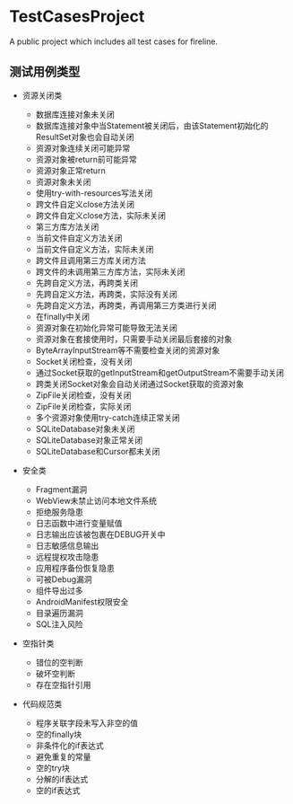# TestCasesProject
A public project which includes all test cases for fireline.

## 测试用例类型

* 资源关闭类
  - 数据库连接对象未关闭
  - 数据库连接对象中当Statement被关闭后，由该Statement初始化的ResultSet对象也会自动关闭
  - 资源对象连续关闭可能异常
  - 资源对象被return前可能异常
  - 资源对象正常return
  - 资源对象未关闭
  - 使用try-with-resources写法关闭
  - 跨文件自定义close方法关闭
  - 跨文件自定义close方法，实际未关闭
  - 第三方库方法关闭
  - 当前文件自定义方法关闭
  - 当前文件自定义方法，实际未关闭
  - 跨文件且调用第三方库关闭方法
  - 跨文件的未调用第三方库方法，实际未关闭
  - 先跨自定义方法，再跨类关闭
  - 先跨自定义方法，再跨类，实际没有关闭
  - 先跨自定义方法，再跨类，再调用第三方类进行关闭
  - 在finally中关闭
  - 资源对象在初始化异常可能导致无法关闭
  - 资源对象在套接使用时，只需要手动关闭最后套接的对象
  - ByteArrayInputStream等不需要检查关闭的资源对象
  - Socket关闭检查，没有关闭
  - 通过Socket获取的getInputStream和getOutputStream不需要手动关闭
  - 跨类关闭Socket对象会自动关闭通过Socket获取的资源对象
  - ZipFile关闭检查，没有关闭
  - ZipFile关闭检查，实际关闭
  - 多个资源对象使用try-catch连续正常关闭
  - SQLiteDatabase对象未关闭
  - SQLiteDatabase对象正常关闭
  - SQLiteDatabase和Cursor都未关闭

* 安全类
  - Fragment漏洞
  - WebView未禁止访问本地文件系统
  - 拒绝服务隐患
  - 日志函数中进行变量赋值
  - 日志输出应该被包裹在DEBUG开关中
  - 日志敏感信息输出
  - 远程提权攻击隐患
  - 应用程序备份恢复隐患
  - 可被Debug漏洞
  - 组件导出过多
  - AndroidManifest权限安全
  - 目录遍历漏洞
  - SQL注入风险

* 空指针类
  - 错位的空判断
  - 破坏空判断
  - 存在空指针引用

* 代码规范类
  - 程序关联字段未写入非空的值
  - 空的finally块
  - 非条件化的if表达式
  - 避免重复的常量
  - 空的try块
  - 分解的if表达式
  - 空的if表达式
